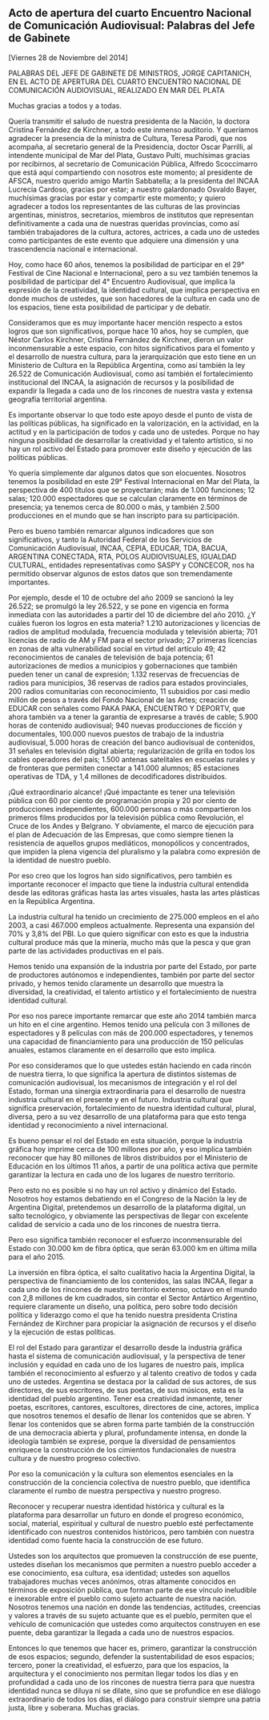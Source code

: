 Acto de apertura del cuarto Encuentro Nacional de Comunicación Audiovisual: Palabras del Jefe de Gabinete
---------------------------------------------------------------------------------------------------------

[Viernes 28 de Noviembre del 2014]

PALABRAS DEL JEFE DE GABINETE DE MINISTROS, JORGE CAPITANICH, EN EL ACTO
DE APERTURA DEL CUARTO ENCUENTRO NACIONAL DE COMUNICACIÓN AUDIOVISUAL,
REALIZADO EN MAR DEL PLATA

Muchas gracias a todos y a todas.

Quería transmitir el saludo de nuestra presidenta de la Nación, la
doctora Cristina Fernández de Kirchner, a todo este inmenso auditorio. Y
queríamos agradecer la presencia de la ministra de Cultura, Teresa
Parodi, que nos acompaña, al secretario general de la Presidencia,
doctor Oscar Parrilli, al intendente municipal de Mar del Plata, Gustavo
Pulti, muchísimas gracias por recibirnos, al secretario de Comunicación
Pública, Alfredo Scoccimarro que está aquí compartiendo con nosotros
este momento; al presidente de AFSCA, nuestro querido amigo Martín
Sabbatella; a la presidenta del INCAA Lucrecia Cardoso, gracias por
estar; a nuestro galardonado Osvaldo Bayer, muchísimas gracias por estar
y compartir este momento; y quiero agradecer a todos los representantes
de las culturas de las provincias argentinas, ministros, secretarios,
miembros de institutos que representan definitivamente a cada una de
nuestras queridas provincias, como así también trabajadores de la
cultura, actores, actrices, a cada uno de ustedes como participantes de
este evento que adquiere una dimensión y una trascendencia nacional e
internacional.

Hoy, como hace 60 años, tenemos la posibilidad de participar en el 29°
Festival de Cine Nacional e Internacional, pero a su vez también tenemos
la posibilidad de participar del 4° Encuentro Audiovisual, que implica
la expresión de la creatividad, la identidad cultural, que implica
perspectiva en donde muchos de ustedes, que son hacedores de la cultura
en cada uno de los espacios, tiene esta posibilidad de participar y de
debatir.

Consideramos que es muy importante hacer mención respecto a estos logros
que son significativos, porque hace 10 años, hoy se cumplen, que Néstor
Carlos Kirchner, Cristina Fernández de Kirchner, dieron un valor
inconmensurable a este espacio, con hitos significativos para el fomento
y el desarrollo de nuestra cultura, para la jerarquización que esto
tiene en un Ministerio de Cultura en la República Argentina, como así
también la ley 26.522 de Comunicación Audiovisual, como así también el
fortalecimiento institucional del INCAA, la asignación de recursos y la
posibilidad de expandir la llegada a cada uno de los rincones de nuestra
vasta y extensa geografía territorial argentina.

Es importante observar lo que todo este apoyo desde el punto de vista de
las políticas públicas, ha significado en la valorización, en la
actividad, en la actitud y en la participación de todos y cada uno de
ustedes. Porque no hay ninguna posibilidad de desarrollar la creatividad
y el talento artístico, si no hay un rol activo del Estado para promover
este diseño y ejecución de las políticas públicas.

Yo quería simplemente dar algunos datos que son elocuentes. Nosotros
tenemos la posibilidad en este 29° Festival Internacional en Mar del
Plata, la perspectiva de 400 títulos que se proyectarán; más de 1.000
funciones; 12 salas; 120.000 espectadores que se calculan claramente en
términos de presencia; ya tenemos cerca de 80.000 o más, y también 2.500
producciones en el mundo que se han inscripto para su participación.

Pero es bueno también remarcar algunos indicadores que son
significativos, y tanto la Autoridad Federal de los Servicios de
Comunicación Audiovisual, INCAA, CEPIA, EDUCAR, TDA, BACUA, ARGENTINA
CONECTADA, RTA, POLOS AUDIOVISUALES, IGUALDAD CULTURAL, entidades
representativas como SASPY y CONCECOR, nos ha permitido observar algunos
de estos datos que son tremendamente importantes.

Por ejemplo, desde el 10 de octubre del año 2009 se sancionó la ley
26.522; se promulgó la ley 26.522, y se pone en vigencia en forma
inmediata con las autoridades a partir del 10 de diciembre del año 2010.
¿Y cuáles fueron los logros en esta materia? 1.210 autorizaciones y
licencias de radios de amplitud modulada, frecuencia modulada y
televisión abierta; 701 licencias de radio de AM y FM para el sector
privado; 27 primeras licencias en zonas de alta vulnerabilidad social en
virtud del artículo 49; 42 reconocimientos de canales de televisión de
baja potencia; 61 autorizaciones de medios a municipios y gobernaciones
que también pueden tener un canal de expresión; 1.132 reservas de
frecuencias de radios para municipios, 36 reservas de radios para
estados provinciales, 200 radios comunitarias con reconocimiento, 11
subsidios por casi medio millón de pesos a través del Fondo Nacional de
las Artes; creación de EDUCAR con señales como PAKA PAKA, ENCUENTRO Y
DEPORTV, que ahora también va a tener la garantía de expresarse a través
de cable; 5.900 horas de contenido audiovisual; 940 nuevas producciones
de ficción y documentales, 100.000 nuevos puestos de trabajo de la
industria audiovisual, 5.000 horas de creación del banco audiovisual de
contenidos, 31 señales en televisión digital abierta; regularización de
grilla en todos los cables operadores del país; 1.500 antenas
satelitales en escuelas rurales y de fronteras que permiten conectar a
141.000 alumnos; 85 estaciones operativas de TDA, y 1,4 millones de
decodificadores distribuidos.

¡Qué extraordinario alcance! ¡Qué impactante es tener una televisión
pública con 60 por ciento de programación propia y 20 por ciento de
producciones independientes, 600.000 personas o más compartieron los
primeros films producidos por la televisión pública como Revolución, el
Cruce de los Andes y Belgrano. Y obviamente, el marco de ejecución para
el plan de Adecuación de las Empresas, que como siempre tienen la
resistencia de aquellos grupos mediáticos, monopólicos y concentrados,
que impiden la plena vigencia del pluralismo y la palabra como expresión
de la identidad de nuestro pueblo.

Por eso creo que los logros han sido significativos, pero también es
importante reconocer el impacto que tiene la industria cultural
entendida desde las editoras gráficas hasta las artes visuales, hasta
las artes plásticas en la República Argentina.

La industria cultural ha tenido un crecimiento de 275.000 empleos en el
año 2003, a casi 467.000 empleos actualmente. Representa una expansión
del 70% y 3,8% del PBI. Lo que quiero significar con esto es que la
industria cultural produce más que la minería, mucho más que la pesca y
que gran parte de las actividades productivas en el país.

Hemos tenido una expansión de la industria por parte del Estado, por
parte de productores autónomos e independientes, también por parte del
sector privado, y hemos tenido claramente un desarrollo que muestra la
diversidad, la creatividad, el talento artístico y el fortalecimiento de
nuestra identidad cultural.

Por eso nos parece importante remarcar que este año 2014 también marca
un hito en el cine argentino. Hemos tenido una película con 3 millones
de espectadores y 8 películas con más de 200.000 espectadores, y tenemos
una capacidad de financiamiento para una producción de 150 películas
anuales, estamos claramente en el desarrollo que esto implica.

Por eso consideramos que lo que ustedes están haciendo en cada rincón de
nuestra tierra, lo que significa la apertura de distintos sistemas de
comunicación audiovisual, los mecanismos de integración y el rol del
Estado, forman una sinergia extraordinaria para el desarrollo de nuestra
industria cultural en el presente y en el futuro. Industria cultural que
significa preservación, fortalecimiento de nuestra identidad cultural,
plural, diversa, pero a su vez desarrollo de una plataforma para que
esto tenga identidad y reconocimiento a nivel internacional.

Es bueno pensar el rol del Estado en esta situación, porque la industria
gráfica hoy imprime cerca de 100 millones por año, y eso implica también
reconocer que hay 80 millones de libros distribuidos por el Ministerio
de Educación en los últimos 11 años, a partir de una política activa que
permite garantizar la lectura en cada uno de los lugares de nuestro
territorio.

Pero esto no es posible si no hay un rol activo y dinámico del Estado.
Nosotros hoy estamos debatiendo en el Congreso de la Nación la ley de
Argentina Digital, pretendemos un desarrollo de la plataforma digital,
un salto tecnológico, y obviamente las perspectivas de llegar con
excelente calidad de servicio a cada uno de los rincones de nuestra
tierra.

Pero eso significa también reconocer el esfuerzo inconmensurable del
Estado con 30.000 km de fibra óptica, que serán 63.000 km en última
milla para el año 2015.

La inversión en fibra óptica, el salto cualitativo hacia la Argentina
Digital, la perspectiva de financiamiento de los contenidos, las salas
INCAA, llegar a cada uno de los rincones de nuestro territorio extenso,
octavo en el mundo con 2,8 millones de km cuadrados, sin contar el
Sector Antártico Argentino, requiere claramente un diseño, una política,
pero sobre todo decisión política y liderazgo como el que ha tenido
nuestra presidenta Cristina Fernández de Kirchner para propiciar la
asignación de recursos y el diseño y la ejecución de estas políticas.

El rol del Estado para garantizar el desarrollo desde la industria
gráfica hasta el sistema de comunicación audiovisual, y la perspectiva
de tener inclusión y equidad en cada uno de los lugares de nuestro país,
implica también el reconocimiento al esfuerzo y al talento creativo de
todos y cada uno de ustedes. Argentina se destaca por la calidad de sus
actores, de sus directores, de sus escritores, de sus poetas, de sus
músicos, esta es la identidad del pueblo argentino. Tener esa
creatividad inmanente, tener poetas, escritores, cantores, escultores,
directores de cine, actores, implica que nosotros tenemos el desafío de
llenar los contenidos que se abren. Y llenar los contenidos que se abren
forma parte también de la construcción de una democracia abierta y
plural, profundamente intensa, en donde la ideología también se exprese,
porque la diversidad de pensamientos enriquece la construcción de los
cimientos fundacionales de nuestra cultura y de nuestro progreso
colectivo.

Por eso la comunicación y la cultura son elementos esenciales en la
construcción de la conciencia colectiva de nuestro pueblo, que
identifica claramente el rumbo de nuestra perspectiva y nuestro
progreso.

Reconocer y recuperar nuestra identidad histórica y cultural es la
plataforma para desarrollar un futuro en donde el progreso económico,
social, material, espiritual y cultural de nuestro pueblo esté
perfectamente identificado con nuestros contenidos históricos, pero
también con nuestra identidad como fuente hacia la construcción de ese
futuro.

Ustedes son los arquitectos que promueven la construcción de ese puente,
ustedes diseñan los mecanismos que permiten a nuestro pueblo acceder a
ese conocimiento, esa cultura, esa identidad; ustedes son aquellos
trabajadores muchas veces anónimos, otras altamente conocidos en
términos de exposición pública, que forman parte de ese vínculo
ineludible e inexorable entre el pueblo como sujeto actuante de nuestra
nación. Nosotros tenemos una nación en donde las tendencias, actitudes,
creencias y valores a través de su sujeto actuante que es el pueblo,
permiten que el vehículo de comunicación que ustedes como arquitectos
construyen en ese puente, deba garantizar la llegada a cada uno de
nuestros espacios.

Entonces lo que tenemos que hacer es, primero, garantizar la
construcción de esos espacios; segundo, defender la sustentabilidad de
esos espacios; tercero, poner la creatividad, el esfuerzo, para que los
espacios, la arquitectura y el conocimiento nos permitan llegar todos
los días y en profundidad a cada uno de los rincones de nuestra tierra
para que nuestra identidad nunca se diluya ni se dilate, sino que se
profundice en ese diálogo extraordinario de todos los días, el diálogo
para construir siempre una patria justa, libre y soberana. Muchas
gracias.
